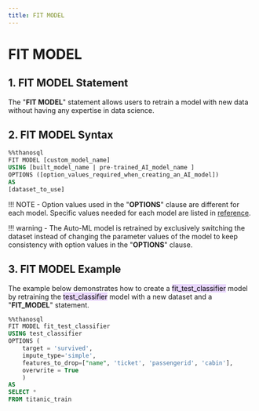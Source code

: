 ```yaml
---
title: FIT MODEL
---
```


# __FIT MODEL__

## __1. FIT MODEL Statement__

The "__FIT MODEL__" statement allows users to retrain a model with new data without having any expertise in data science.

## __2. FIT MODEL Syntax__

```sql
%%thanosql
FIT MODEL [custom_model_name]
USING [built_model_name | pre-trained_AI_model_name ]
OPTIONS ([option_values_required_when_creating_an_AI_model])
AS
[dataset_to_use]
```

!!! NOTE
    - Option values used in the "__OPTIONS__" clause are different for each model. Specific values needed for each model are listed in [reference](/en/how-to_guides/reference/). 

!!! warning
    - The Auto-ML model is retrained by exclusively switching the dataset instead of changing the parameter values of the model to keep consistency with option values in the "__OPTIONS__" clause.
## __3. FIT MODEL Example__
The example below demonstrates how to create a <mark style="background-color:#E9D7FD ">fit_test_classifier</mark> model by retraining the <mark style="background-color:#E9D7FD ">test_classifier</mark> model with a new dataset and a "__FIT_MODEL__" statement. 

```sql
%%thanosql
FIT MODEL fit_test_classifier
USING test_classifier
OPTIONS (
    target = 'survived',
    impute_type='simple',
    features_to_drop=["name", 'ticket', 'passengerid', 'cabin'],
    overwrite = True
    )
AS
SELECT *
FROM titanic_train
```

